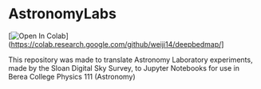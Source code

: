 # AstronomyLabs

[![Open In Colab](https://colab.research.google.com/assets/colab-badge.svg)](https://colab.research.google.com/github/weiji14/deepbedmap/]

This repository was made to translate Astronomy Laboratory experiments, made by the Sloan Digital Sky Survey, to Jupyter Notebooks for use in Berea College Physics 111 (Astronomy)

